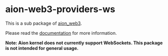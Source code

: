 # aion-web3-providers-ws

This is a sub package of [aion_web3][repo].

Please read the [documentation](https://docs.aion.network/docs/web3) for more information.

**Note: Aion kernel does not currently support WebSockets.  This package is not intended for general usage.**

[repo]: https://github.com/aionnetwork/aion_web3
